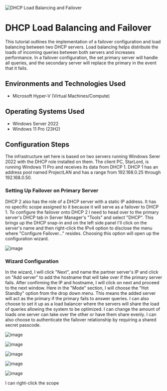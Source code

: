 ![DHCP Load Balancing and Failover](https://github.com/jonathansantacruz3/DHCP-Load-Balancing-and-Failover/assets/151465848/bb187560-3750-4122-b0b9-11860ec0a96a)


<h1>DHCP Load Balancing and Failover</h1>
This tutorial outlines the implementation of a failover configuration and load balancing between two DHCP servers. Load balancing helps distribute the loads of incoming queries between both servers and increases performance. In a failover configuration, the set primary server will handle all queries, and the secondary server will replace the primary in the event that it fails.   <br />


<h2>Environments and Technologies Used</h2>

- Microsoft Hyper-V (Virtual Machines/Compute)
  
<h2>Operating Systems Used </h2>

- Windows Server 2022
- Windows 11 Pro (23H2)

<h2>Configuration Steps</h2>

The infrastructure set here is based on two servers running Windows Serer 2022 with the DHCP role installed on them. The client PC, StarLord, is running Windows 11 Pro and receives its data from DHCP 1. DHCP 1 has an address pool named ProjectLAN and has a range from 192.168.0.25 through 192.168.0.50. 

<h3>Setting Up Failover on Primary Server</h3>
DHCP 2 also has the role of a DHCP server with a static IP address. It has no specific scope assigned to it because it will serve as a failover to DHCP 1. To configure the failover onto DHCP 2 I need to head over to the primary server's DHCP tab in Server Manager's "Tools" and select "DHCP". This brings up the DHCP snap-in and on the left side panel I'll click on the server's name and then right-click the IPv4 option to disclose the menu where "Configure Failover..." resides. Choosing this option will open up the configuration wizard. 

![image](https://github.com/jonathansantacruz3/DHCP-Load-Balancing-and-Failover/assets/151465848/9f23b309-1947-46c2-9bf1-fd556863c0cb)


<h3>Wizard Configuration</h3>
In the wizard, I will click "Next", and name the partner server's IP and click on "Add server" to add the hostname that will take over if the primary server fails. After confirming the IP and hostname, I will click on next and proceed to the next window. Here in the "Mode" section, I will choose the "Hot Standby" option from the drop down menu. This means the added server will act as the primary if the primary fails to answer queries. I can also choose to set it up as a load balancer where the servers will share the load of queries allowing the system to be optimized. I can change the amount of loads one server can take over the other or have them share evenly. I can also choose to authenticate the failover relationship by requiring a shared secret passcode. 

![image](https://github.com/jonathansantacruz3/DHCP-Load-Balancing-and-Failover/assets/151465848/e5a5de65-f94d-493a-8ebb-7e1deacf28f2)


![image](https://github.com/jonathansantacruz3/DHCP-Load-Balancing-and-Failover/assets/151465848/ae307870-382c-4394-8073-d8f00ea800a8)


![image](https://github.com/jonathansantacruz3/DHCP-Load-Balancing-and-Failover/assets/151465848/027593a7-becf-46b6-a471-bf9803535ef6)

![image](https://github.com/jonathansantacruz3/DHCP-Load-Balancing-and-Failover/assets/151465848/951438e7-75b6-4a39-bb9b-9e9257643314)

![image](https://github.com/jonathansantacruz3/DHCP-Load-Balancing-and-Failover/assets/151465848/31a18b0a-232e-44cc-baf4-6d0924e2ded8)

I can right-click the scope 

